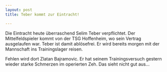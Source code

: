 ```yaml
---
layout: post
title: Teber kommt zur Eintracht!

---
```


Die Eintracht heute überraschend Selim Teber verpflichtet. Der Mittelfeldspieler kommt von der TSG Hoffenheim, wo sein Vertrag ausgelaufen war. Teber ist damit ablösefrei. Er wird bereits morgen mit der Mannschaft ins Trainingslager reisen.

Fehlen wird dort Zlatan Bajramovic. Er hat seinem Trainingsversuch gestern wieder starke Schmerzen im operierten Zeh. Das sieht nicht gut aus...
